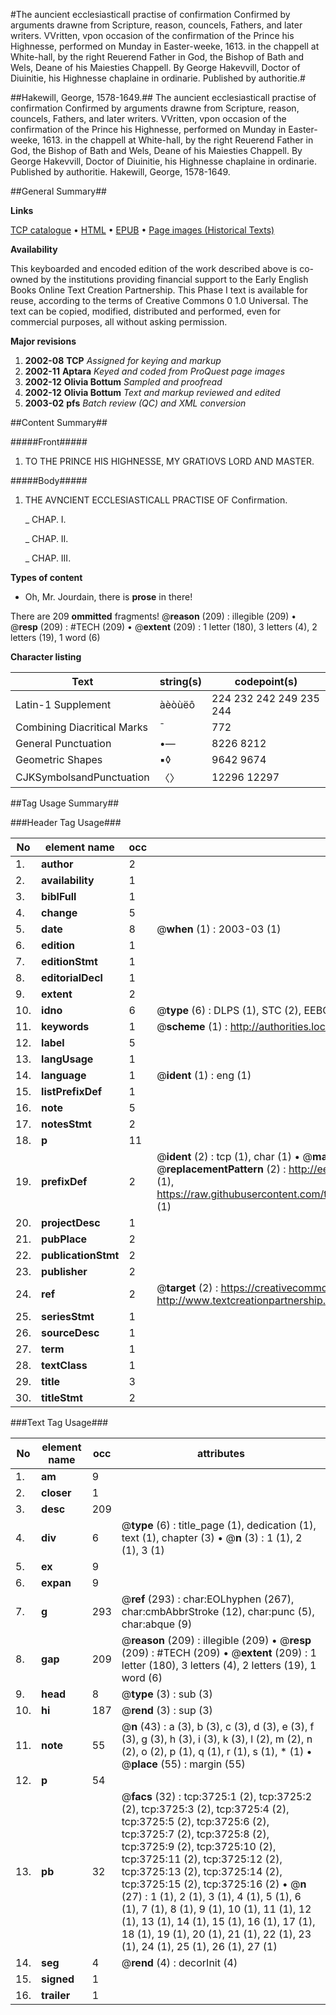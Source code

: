 #The auncient ecclesiasticall practise of confirmation Confirmed by arguments drawne from Scripture, reason, councels, Fathers, and later writers. VVritten, vpon occasion of the confirmation of the Prince his Highnesse, performed on Munday in Easter-weeke, 1613. in the chappell at White-hall, by the right Reuerend Father in God, the Bishop of Bath and Wels, Deane of his Maiesties Chappell. By George Hakevvill, Doctor of Diuinitie, his Highnesse chaplaine in ordinarie. Published by authoritie.#

##Hakewill, George, 1578-1649.##
The auncient ecclesiasticall practise of confirmation Confirmed by arguments drawne from Scripture, reason, councels, Fathers, and later writers. VVritten, vpon occasion of the confirmation of the Prince his Highnesse, performed on Munday in Easter-weeke, 1613. in the chappell at White-hall, by the right Reuerend Father in God, the Bishop of Bath and Wels, Deane of his Maiesties Chappell. By George Hakevvill, Doctor of Diuinitie, his Highnesse chaplaine in ordinarie. Published by authoritie.
Hakewill, George, 1578-1649.

##General Summary##

**Links**

[TCP catalogue](http://www.ota.ox.ac.uk/tcp/)  • 
[HTML](http://tei.it.ox.ac.uk/tcp/Texts-HTML/free/A02/A02486.html)  • 
[EPUB](http://tei.it.ox.ac.uk/tcp/Texts-EPUB/free/A02/A02486.epub) • 
[Page images (Historical Texts)](https://data.historicaltexts.jisc.ac.uk/view?pubId=eebo-99839317e&pageId=eebo-99839317e-3725-1)

**Availability**

This keyboarded and encoded edition of the
	       work described above is co-owned by the institutions
	       providing financial support to the Early English Books
	       Online Text Creation Partnership. This Phase I text is
	       available for reuse, according to the terms of Creative
	       Commons 0 1.0 Universal. The text can be copied,
	       modified, distributed and performed, even for
	       commercial purposes, all without asking permission.

**Major revisions**

1. __2002-08__ __TCP__ *Assigned for keying and markup*
1. __2002-11__ __Aptara__ *Keyed and coded from ProQuest page images*
1. __2002-12__ __Olivia Bottum__ *Sampled and proofread*
1. __2002-12__ __Olivia Bottum__ *Text and markup reviewed and edited*
1. __2003-02__ __pfs__ *Batch review (QC) and XML conversion*

##Content Summary##

#####Front#####

1. TO THE PRINCE
HIS HIGHNESSE, MY
GRATIOVS LORD
AND MASTER.

#####Body#####

1. THE
AVNCIENT
ECCLESIASTICALL
PRACTISE OF
Confirmation.

    _ CHAP. I.

    _ CHAP. II.

    _ CHAP. III.

**Types of content**

  * Oh, Mr. Jourdain, there is **prose** in there!

There are 209 **ommitted** fragments! 
 @__reason__ (209) : illegible (209)  •  @__resp__ (209) : #TECH (209)  •  @__extent__ (209) : 1 letter (180), 3 letters (4), 2 letters (19), 1 word (6)

**Character listing**


|Text|string(s)|codepoint(s)|
|---|---|---|
|Latin-1 Supplement|àèòùëô|224 232 242 249 235 244|
|Combining             Diacritical Marks|̄|772|
|General Punctuation|•—|8226 8212|
|Geometric Shapes|▪◊|9642 9674|
|CJKSymbolsandPunctuation|〈〉|12296 12297|

##Tag Usage Summary##

###Header Tag Usage###

|No|element name|occ|attributes|
|---|---|---|---|
|1.|__author__|2||
|2.|__availability__|1||
|3.|__biblFull__|1||
|4.|__change__|5||
|5.|__date__|8| @__when__ (1) : 2003-03 (1)|
|6.|__edition__|1||
|7.|__editionStmt__|1||
|8.|__editorialDecl__|1||
|9.|__extent__|2||
|10.|__idno__|6| @__type__ (6) : DLPS (1), STC (2), EEBO-CITATION (1), PROQUEST (1), VID (1)|
|11.|__keywords__|1| @__scheme__ (1) : http://authorities.loc.gov/ (1)|
|12.|__label__|5||
|13.|__langUsage__|1||
|14.|__language__|1| @__ident__ (1) : eng (1)|
|15.|__listPrefixDef__|1||
|16.|__note__|5||
|17.|__notesStmt__|2||
|18.|__p__|11||
|19.|__prefixDef__|2| @__ident__ (2) : tcp (1), char (1)  •  @__matchPattern__ (2) : ([0-9\-]+):([0-9IVX]+) (1), (.+) (1)  •  @__replacementPattern__ (2) : http://eebo.chadwyck.com/downloadtiff?vid=$1&page=$2 (1), https://raw.githubusercontent.com/textcreationpartnership/Texts/master/tcpchars.xml#$1 (1)|
|20.|__projectDesc__|1||
|21.|__pubPlace__|2||
|22.|__publicationStmt__|2||
|23.|__publisher__|2||
|24.|__ref__|2| @__target__ (2) : https://creativecommons.org/publicdomain/zero/1.0/ (1), http://www.textcreationpartnership.org/docs/. (1)|
|25.|__seriesStmt__|1||
|26.|__sourceDesc__|1||
|27.|__term__|1||
|28.|__textClass__|1||
|29.|__title__|3||
|30.|__titleStmt__|2||


###Text Tag Usage###

|No|element name|occ|attributes|
|---|---|---|---|
|1.|__am__|9||
|2.|__closer__|1||
|3.|__desc__|209||
|4.|__div__|6| @__type__ (6) : title_page (1), dedication (1), text (1), chapter (3)  •  @__n__ (3) : 1 (1), 2 (1), 3 (1)|
|5.|__ex__|9||
|6.|__expan__|9||
|7.|__g__|293| @__ref__ (293) : char:EOLhyphen (267), char:cmbAbbrStroke (12), char:punc (5), char:abque (9)|
|8.|__gap__|209| @__reason__ (209) : illegible (209)  •  @__resp__ (209) : #TECH (209)  •  @__extent__ (209) : 1 letter (180), 3 letters (4), 2 letters (19), 1 word (6)|
|9.|__head__|8| @__type__ (3) : sub (3)|
|10.|__hi__|187| @__rend__ (3) : sup (3)|
|11.|__note__|55| @__n__ (43) : a (3), b (3), c (3), d (3), e (3), f (3), g (3), h (3), i (3), k (3), l (2), m (2), n (2), o (2), p (1), q (1), r (1), s (1), * (1)  •  @__place__ (55) : margin (55)|
|12.|__p__|54||
|13.|__pb__|32| @__facs__ (32) : tcp:3725:1 (2), tcp:3725:2 (2), tcp:3725:3 (2), tcp:3725:4 (2), tcp:3725:5 (2), tcp:3725:6 (2), tcp:3725:7 (2), tcp:3725:8 (2), tcp:3725:9 (2), tcp:3725:10 (2), tcp:3725:11 (2), tcp:3725:12 (2), tcp:3725:13 (2), tcp:3725:14 (2), tcp:3725:15 (2), tcp:3725:16 (2)  •  @__n__ (27) : 1 (1), 2 (1), 3 (1), 4 (1), 5 (1), 6 (1), 7 (1), 8 (1), 9 (1), 10 (1), 11 (1), 12 (1), 13 (1), 14 (1), 15 (1), 16 (1), 17 (1), 18 (1), 19 (1), 20 (1), 21 (1), 22 (1), 23 (1), 24 (1), 25 (1), 26 (1), 27 (1)|
|14.|__seg__|4| @__rend__ (4) : decorInit (4)|
|15.|__signed__|1||
|16.|__trailer__|1||
